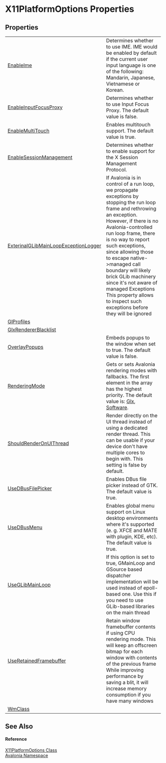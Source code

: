 # X11PlatformOptions Properties




## Properties
<table>
<tr>
<td><a href="P_Avalonia_X11PlatformOptions_EnableIme">EnableIme</a></td>
<td>Determines whether to use IME. IME would be enabled by default if the current user input language is one of the following: Mandarin, Japanese, Vietnamese or Korean.</td>
</tr>
<tr>
<td><a href="P_Avalonia_X11PlatformOptions_EnableInputFocusProxy">EnableInputFocusProxy</a></td>
<td>Determines whether to use Input Focus Proxy. The default value is false.</td>
</tr>
<tr>
<td><a href="P_Avalonia_X11PlatformOptions_EnableMultiTouch">EnableMultiTouch</a></td>
<td>Enables multitouch support. The default value is true.</td>
</tr>
<tr>
<td><a href="P_Avalonia_X11PlatformOptions_EnableSessionManagement">EnableSessionManagement</a></td>
<td>Determines whether to enable support for the X Session Management Protocol.</td>
</tr>
<tr>
<td><a href="P_Avalonia_X11PlatformOptions_ExterinalGLibMainLoopExceptionLogger">ExterinalGLibMainLoopExceptionLogger</a></td>
<td>If Avalonia is in control of a run loop, we propagate exceptions by stopping the run loop frame and rethrowing an exception. However, if there is no Avalonia-controlled run loop frame, there is no way to report such exceptions, since allowing those to escape native-&gt;managed call boundary will likely brick GLib machinery since it's not aware of managed Exceptions This property allows to inspect such exceptions before they will be ignored</td>
</tr>
<tr>
<td><a href="P_Avalonia_X11PlatformOptions_GlProfiles">GlProfiles</a></td>
<td> </td>
</tr>
<tr>
<td><a href="P_Avalonia_X11PlatformOptions_GlxRendererBlacklist">GlxRendererBlacklist</a></td>
<td> </td>
</tr>
<tr>
<td><a href="P_Avalonia_X11PlatformOptions_OverlayPopups">OverlayPopups</a></td>
<td>Embeds popups to the window when set to true. The default value is false.</td>
</tr>
<tr>
<td><a href="P_Avalonia_X11PlatformOptions_RenderingMode">RenderingMode</a></td>
<td>Gets or sets Avalonia rendering modes with fallbacks. The first element in the array has the highest priority. The default value is: <a href="T_Avalonia_X11RenderingMode">Glx</a>, <a href="T_Avalonia_X11RenderingMode">Software</a>.</td>
</tr>
<tr>
<td><a href="P_Avalonia_X11PlatformOptions_ShouldRenderOnUIThread">ShouldRenderOnUIThread</a></td>
<td>Render directly on the UI thread instead of using a dedicated render thread. This can be usable if your device don't have multiple cores to begin with. This setting is false by default.</td>
</tr>
<tr>
<td><a href="P_Avalonia_X11PlatformOptions_UseDBusFilePicker">UseDBusFilePicker</a></td>
<td>Enables DBus file picker instead of GTK. The default value is true.</td>
</tr>
<tr>
<td><a href="P_Avalonia_X11PlatformOptions_UseDBusMenu">UseDBusMenu</a></td>
<td>Enables global menu support on Linux desktop environments where it's supported (e. g. XFCE and MATE with plugin, KDE, etc). The default value is true.</td>
</tr>
<tr>
<td><a href="P_Avalonia_X11PlatformOptions_UseGLibMainLoop">UseGLibMainLoop</a></td>
<td>If this option is set to true, GMainLoop and GSource based dispatcher implementation will be used instead of epoll-based one. Use this if you need to use GLib-based libraries on the main thread</td>
</tr>
<tr>
<td><a href="P_Avalonia_X11PlatformOptions_UseRetainedFramebuffer">UseRetainedFramebuffer</a></td>
<td>Retain window framebuffer contents if using CPU rendering mode. This will keep an offscreen bitmap for each window with contents of the previous frame While improving performance by saving a blit, it will increase memory consumption if you have many windows</td>
</tr>
<tr>
<td><a href="P_Avalonia_X11PlatformOptions_WmClass">WmClass</a></td>
<td> </td>
</tr>
</table>

## See Also


#### Reference
<a href="T_Avalonia_X11PlatformOptions">X11PlatformOptions Class</a>  
<a href="N_Avalonia">Avalonia Namespace</a>  
